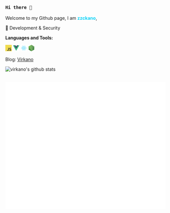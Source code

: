 ### `Hi there 👋`

Welcome to my Github page, I am <b style="color: #0ed2f7">**zzckano**</b>,

:construction_worker:  Development & Security

**Languages and Tools:**  

<code><img height="20" src="https://raw.githubusercontent.com/github/explore/80688e429a7d4ef2fca1e82350fe8e3517d3494d/topics/javascript/javascript.png"></code>
<code><img height="20" src="https://raw.githubusercontent.com/github/explore/80688e429a7d4ef2fca1e82350fe8e3517d3494d/topics/vue/vue.png"></code>
<code><img height="20" src="https://raw.githubusercontent.com/github/explore/80688e429a7d4ef2fca1e82350fe8e3517d3494d/topics/react/react.png"></code>
<code><img height="20" src="https://raw.githubusercontent.com/github/explore/80688e429a7d4ef2fca1e82350fe8e3517d3494d/topics/nodejs/nodejs.png"></code> 

Blog: [Virkano](http://virkano.com)

![virkano's github stats](https://github-readme-stats.vercel.app/api?username=Virkano&show_icons=true&theme=onedark)


<div align="center">
	<br>
	<img src="https://raw.githubusercontent.com/JerryC8080/JerryC8080/master/header.svg" width="800" height="400">
	<br>
	<br>
	
</div>
